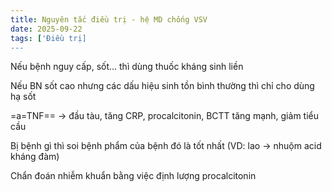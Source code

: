 ```yaml
---
title: Nguyên tắc điều trị - hệ MD chống VSV
date: 2025-09-22
tags: ['Điều trị]
---
```


Nếu bệnh nguy cấp, sốt… thì dùng thuốc kháng sinh liền

Nếu BN sốt cao nhưng các dấu hiệu sinh tồn bình thường thì chỉ cho dùng hạ sốt

=a=TNF== -> đầu tàu, tăng CRP, procalcitonin, BCTT tăng mạnh, giảm tiểu cầu

Bị bệnh gì thì soi bệnh phẩm của bệnh đó là tốt nhất (VD: lao -> nhuộm acid kháng đàm)

Chẩn đoán nhiễm khuẩn bằng việc định lượng procalcitonin